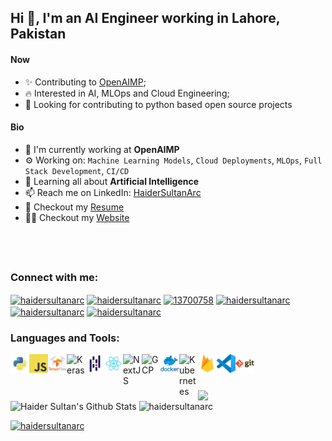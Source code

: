 ## Hi 👋, I'm an AI Engineer working in Lahore, Pakistan

#### Now

- ✨ Contributing to [OpenAIMP](https://github.com/openaimp);
- :fire: Interested in AI, MLOps and Cloud Engineering;
- :calendar: Looking for contributing to python based open source projects 

#### Bio

- 🏢 I'm currently working at **OpenAIMP**
- ⚙️ Working on: `Machine Learning Models`, `Cloud Deployments`, `MLOps`, `Full Stack Development`, `CI/CD`
- 🌱 Learning all about **Artificial Intelligence**
- 📫 Reach me on LinkedIn: [HaiderSultanArc](https://www.linkedin.com/in/haidersultanarc/)
- 📝 Checkout my [Resume](files/resume.pdf)
- 👨‍💻 Checkout my [Website](https://haidersultanarc-hs.web.app/)

## <br>

<h3 align="left">Connect with me:</h3>
<p align="left">
<a href="https://dev.to/haidersultanarc" target="blank"><img align="center" src="https://raw.githubusercontent.com/rahuldkjain/github-profile-readme-generator/master/src/images/icons/Social/devto.svg" alt="haidersultanarc" height="30" width="40" /></a>
<a href="https://linkedin.com/in/haidersultanarc" target="blank"><img align="center" src="https://raw.githubusercontent.com/rahuldkjain/github-profile-readme-generator/master/src/images/icons/Social/linked-in-alt.svg" alt="haidersultanarc" height="30" width="40" /></a>
<a href="https://stackoverflow.com/users/13700758" target="blank"><img align="center" src="https://raw.githubusercontent.com/rahuldkjain/github-profile-readme-generator/master/src/images/icons/Social/stack-overflow.svg" alt="13700758" height="30" width="40" /></a>
<a href="https://kaggle.com/haidersultanarc" target="blank"><img align="center" src="https://raw.githubusercontent.com/rahuldkjain/github-profile-readme-generator/master/src/images/icons/Social/kaggle.svg" alt="haidersultanarc" height="30" width="40" /></a>
<a href="https://fb.com/haidersultanarc" target="blank"><img align="center" src="https://raw.githubusercontent.com/rahuldkjain/github-profile-readme-generator/master/src/images/icons/Social/facebook.svg" alt="haidersultanarc" height="30" width="40" /></a>
<a href="https://instagram.com/haidersultanarc" target="blank"><img align="center" src="https://raw.githubusercontent.com/rahuldkjain/github-profile-readme-generator/master/src/images/icons/Social/instagram.svg" alt="haidersultanarc" height="30" width="40" /></a>
</p>

<h3 align="left">Languages and Tools:</h3>
<img align="left" alt="Python" width="30px" src="https://raw.githubusercontent.com/github/explore/80688e429a7d4ef2fca1e82350fe8e3517d3494d/topics/python/python.png" />
<img align="left" alt="JavaScript" width="30px" src="https://raw.githubusercontent.com/github/explore/80688e429a7d4ef2fca1e82350fe8e3517d3494d/topics/javascript/javascript.png" />
<img align="left" alt="TensorFlow" width="30px" src="https://raw.githubusercontent.com/github/explore/80688e429a7d4ef2fca1e82350fe8e3517d3494d/topics/tensorflow/tensorflow.png" />
<img align="left" alt="Keras" width="30px" src="https://upload.wikimedia.org/wikipedia/commons/a/ae/Keras_logo.svg" />
<img align="left" alt="Pandas" width="30px" src="https://raw.githubusercontent.com/devicons/devicon/2ae2a900d2f041da66e950e4d48052658d850630/icons/pandas/pandas-original.svg" />
<img align="left" alt="ReactJS" width="30px" src="https://raw.githubusercontent.com/github/explore/80688e429a7d4ef2fca1e82350fe8e3517d3494d/topics/react/react.png" />
<img align="left" alt="NextJS" width="30px" src="https://cdn.worldvectorlogo.com/logos/nextjs-2.svg" />
<img align="left" alt="GCP" width="30px" src="https://www.vectorlogo.zone/logos/google_cloud/google_cloud-icon.svg" />
<img align="left" alt="Docker" width="30px" src="https://raw.githubusercontent.com/github/explore/80688e429a7d4ef2fca1e82350fe8e3517d3494d/topics/docker/docker.png" />
<img align="left" alt="Kubernetes" width="30px" src="https://www.vectorlogo.zone/logos/kubernetes/kubernetes-icon.svg" />
<img align="left" alt="Firebase" width="30px" src="https://raw.githubusercontent.com/github/explore/80688e429a7d4ef2fca1e82350fe8e3517d3494d/topics/firebase/firebase.png" />
<img align="left" alt="VS Code" width="30px" src="https://raw.githubusercontent.com/github/explore/80688e429a7d4ef2fca1e82350fe8e3517d3494d/topics/visual-studio-code/visual-studio-code.png" />
<img align="left" alt="Git" width="30px" src="https://raw.githubusercontent.com/github/explore/80688e429a7d4ef2fca1e82350fe8e3517d3494d/topics/git/git.png" />

## <br>

<img align="center" justify="center" src="https://github-readme-stats.vercel.app/api/top-langs/?&username=HaiderSultanArc&theme=tokyonight&bg_color=0d1117&show_icons=true&hide_border=true" />
<img align="center" justify="center" alt="Haider Sultan's Github Stats" src="https://github-readme-stats.vercel.app/api?username=haidersultanarc&theme=tokyonight&bg_color=0d1117&show_icons=true&hide_border=true" />
<img align="center" src="https://github-readme-streak-stats.herokuapp.com/?user=haidersultanarc&theme=tokyonight&bg_color=0d1117&show_icons=true&hide_border=true" alt="haidersultanarc" />

<p align="left"> <a href="https://github.com/ryo-ma/github-profile-trophy"><img src="https://github-profile-trophy.vercel.app/?username=haidersultanarc" alt="haidersultanarc" /></a> </p>
